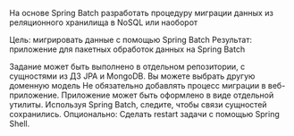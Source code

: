 На основе Spring Batch разработать процедуру миграции данных из реляционного хранилища в NoSQL или наоборот   

Цель: мигрировать данные с помощью Spring Batch
Результат: приложение для пакетных обработок данных на Spring Batch   

Задание может быть выполнено в отдельном репозитории, с сущностями из ДЗ JPA и MongoDB.
Вы можете выбрать другую доменную модель
Не обязательно добавлять процесс миграции в веб-приложение. Приложение может быть оформлено в виде отдельной утилиты.
Используя Spring Batch, следите, чтобы связи сущностей сохранились.
Опционально: Сделать restart задачи с помощью Spring Shell.
